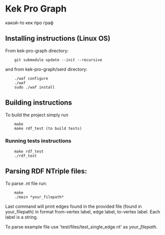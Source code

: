 # Kek Pro Graph
какой-то кек про граф

## Installing instructions (Linux OS)

From kek-pro-graph directory:
```
    git submodule update --init --recursive
```
and from kek-pro-graph/serd directory:
```
    ./waf configure
    ./waf
    sudo ./waf install
```

## Building instructions

To build the project simply run
```
	make
	make rdf_test (to build tests)
```

### Running tests instructions

```
	make rdf_test
    ./rdf_test
```

## Parsing RDF NTriple files:

To parse .nt file run:
```
    make
    ./main *your_filepath*
```
Last command will print edges found in the provided file (found in your_filepath)
in format from-vertex label, edge label, to-vertex label. Each label is a string.

To parse example file use 'test/files/test_single_edge.nt' as *your_filepath*.
